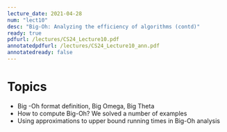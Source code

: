 ```yaml
---
lecture_date: 2021-04-28
num: "lect10"
desc: "Big-Oh: Analyzing the efficiency of algorithms (contd)"
ready: true
pdfurl: /lectures/CS24_Lecture10.pdf
annotatedpdfurl: /lectures/CS24_Lecture10_ann.pdf
annotatedready: false
---
```



# Topics

* Big -Oh format definition, Big Omega, Big Theta
* How to compute Big-Oh? We solved a number of examples
* Using approximations to upper bound running times in Big-Oh analysis




